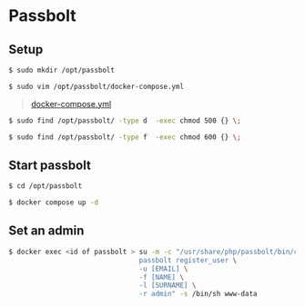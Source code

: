 # Passbolt


## Setup

```bash
$ sudo mkdir /opt/passbolt

$ sudo vim /opt/passbolt/docker-compose.yml
```
> [docker-compose.yml](passbolt/opt/passblot/docker-compose.yml)

```bash
$ sudo find /opt/passbolt/ -type d  -exec chmod 500 {} \;

$ sudo find /opt/passbolt/ -type f  -exec chmod 600 {} \;
```

## Start passbolt

```bash
$ cd /opt/passbolt

$ docker compose up -d
```

## Set an admin 

```bash
$ docker exec <id of passbolt > su -m -c "/usr/share/php/passbolt/bin/cake \
                                passbolt register_user \
                                -u [EMAIL] \
                                -f [NAME] \
                                -l [SURNAME] \
                                -r admin" -s /bin/sh www-data
```
